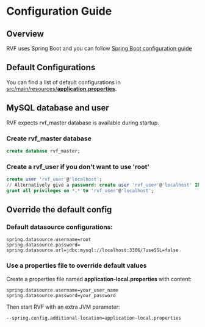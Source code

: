 # Configuration Guide
## Overview
RVF uses Spring Boot and you can follow [Spring Boot configuration guide](https://docs.spring.io/spring-boot/docs/2.7.8.RELEASE/reference/htmlsingle/#boot-features-external-config)

## Default Configurations

You can find a list of default configurations in [src/main/resources/**application.properties**](/src/main/resources/application.properties).

## MySQL database and user
RVF expects rvf_master database is available during startup.

### Create rvf_master database
```sql
create database rvf_master;
```
### Create a rvf_user if you don't want to use 'root'
```sql
create user 'rvf_user'@'localhost';
// Alternatively give a password: create user 'rvf_user'@'localhost' IDENTIFIED BY 'password_here';
grant all privileges on *.* to 'rvf_user'@'localhost';
```

## Override the default config

### Default datasource configurations:
```properties
spring.datasource.username=root
spring.datasource.password=
spring.datasource.url=jdbc:mysql://localhost:3306/?useSSL=false
```
### Use a properties file to override default values
Create a properties file named **application-local.properties** with content:
```properties
spring.datasource.username=your_user_name
spring.datasource.password=your_password
```
Then start RVF with an extra JVM parameter:
```bash
--spring.config.additional-location=application-local.properties
```

